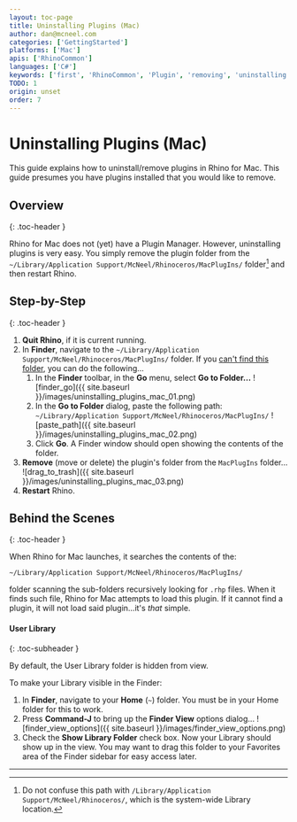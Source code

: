 ```yaml
---
layout: toc-page
title: Uninstalling Plugins (Mac)
author: dan@mcneel.com
categories: ['GettingStarted']
platforms: ['Mac']
apis: ['RhinoCommon']
languages: ['C#']
keywords: ['first', 'RhinoCommon', 'Plugin', 'removing', 'uninstalling']
TODO: 1
origin: unset
order: 7
---
```



# Uninstalling Plugins (Mac)

This guide explains how to uninstall/remove plugins in Rhino for Mac.  This guide presumes you have plugins installed that you would like to remove.


## Overview
{: .toc-header }

Rhino for Mac does not (yet) have a Plugin Manager.  However, uninstalling plugins is very easy.  You simply remove the plugin folder from the `~/Library/Application Support/McNeel/Rhinoceros/MacPlugIns/` folder[^1] and then restart Rhino.

## Step-by-Step
{: .toc-header }

1. **Quit Rhino**, if it is current running.
1. In **Finder**, navigate to the `~/Library/Application Support/McNeel/Rhinoceros/MacPlugIns/` folder.  If you [can't find this folder](#user-library), you can do the following...
   1. In the **Finder** toolbar, in the **Go** menu, select **Go to Folder...**
![finder_go]({{ site.baseurl }}/images/uninstalling_plugins_mac_01.png)
   1. In the **Go to Folder** dialog, paste the following path:
   `~/Library/Application Support/McNeel/Rhinoceros/MacPlugIns/`
![paste_path]({{ site.baseurl }}/images/uninstalling_plugins_mac_02.png)
   1. Click **Go**.  A Finder window should open showing the contents of the folder.
1. **Remove** (move or delete) the plugin's folder from the `MacPlugIns` folder...
![drag_to_trash]({{ site.baseurl }}/images/uninstalling_plugins_mac_03.png)
1. **Restart** Rhino.


## Behind the Scenes
{: .toc-header }

When Rhino for Mac launches, it searches the contents of the:

`~/Library/Application Support/McNeel/Rhinoceros/MacPlugIns/`

folder scanning the sub-folders recursively looking for `.rhp` files.  When it finds such file, Rhino for Mac attempts to load this plugin.  If it cannot find a plugin, it will not load said plugin...it's *that* simple.


#### User Library
{: .toc-subheader }

By default, the User Library folder is hidden from view.  

To make your Library visible in the Finder:

1. In **Finder**, navigate to your **Home** (`~`) folder.  You must be in your Home folder for this to work.
1. Press **Command-J** to bring up the **Finder View** options dialog...
![finder_view_options]({{ site.baseurl }}/images/finder_view_options.png)
1. Check the **Show Library Folder** check box.  Now your Library should show up in the view.  You may want to drag this folder to your Favorites area of the Finder sidebar for easy access later.

---

[^1]: Do not confuse this path with `/Library/Application Support/McNeel/Rhinoceros/`, which is the system-wide Library location.

